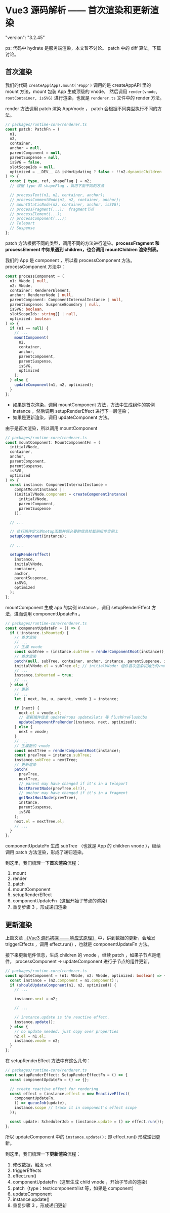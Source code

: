 # Vue3 源码解析 —— 首次渲染和更新渲染

"version": "3.2.45"

ps: 代码中 hydrate 是服务端渲染，本文暂不讨论。 patch 中的 diff 算法，下篇讨论。

## 首次渲染

我们的代码 `createApp(App).mount('#app')` 调用的是 createAppAPI 里的 mount 方法，mount 包装 App 生成顶级的 vnode， 然后调用 `render(vnode, rootContainer, isSVG)` 进行渲染，也就是 `renderer.ts` 文件中的 render 方法。

render 方法调用 patch 渲染 AppVnode ， patch 会根据不同类型执行不同的方法。

```typescript
// packages/runtime-core/renderer.ts
const patch: PatchFn = (
  n1,
  n2,
  container,
  anchor = null,
  parentComponent = null,
  parentSuspense = null,
  isSVG = false,
  slotScopeIds = null,
  optimized = __DEV__ && isHmrUpdating ? false : !!n2.dynamicChildren
) => {
  const { type, ref, shapeFlag } = n2;
  // 根据 type 和 shapeFlag ，调用下面不同的方法

  // processText(n1, n2, container, anchor);
  // processCommentNode(n1, n2, container, anchor);
  // mountStaticNode(n2, container, anchor, isSVG);
  // processFragment(...);  fragment节点
  // processElement(...);
  // processComponent(...);
  // Teleport
  // Suspense
};
```

patch 方法根据不同的类型，调用不同的方法进行渲染。**processFragment 和 processElement 中如果遇到 children，也会调用 mountChildren 渲染列表。**

我们的 App 是 component ，所以看 processComponent 方法。processComponent 方法中：

```typescript
const processComponent = (
  n1: VNode | null,
  n2: VNode,
  container: RendererElement,
  anchor: RendererNode | null,
  parentComponent: ComponentInternalInstance | null,
  parentSuspense: SuspenseBoundary | null,
  isSVG: boolean,
  slotScopeIds: string[] | null,
  optimized: boolean
) => {
  if (n1 == null) {
    // ...
    mountComponent(
      n2,
      container,
      anchor,
      parentComponent,
      parentSuspense,
      isSVG,
      optimized
    );
  } else {
    updateComponent(n1, n2, optimized);
  }
};
```

- 如果是首次渲染，调用 mountComponent 方法，方法中生成组件的实例 instance ，然后调用 setupRenderEffect 进行下一层渲染；
- 如果是更新渲染，调用 updateComponent 方法。

由于是首次渲染，所以调用 mountComponent

```typescript
// packages/runtime-core/renderer.ts
const mountComponent: MountComponentFn = (
  initialVNode,
  container,
  anchor,
  parentComponent,
  parentSuspense,
  isSVG,
  optimized
) => {
  const instance: ComponentInternalInstance =
    compatMountInstance ||
    (initialVNode.component = createComponentInstance(
      initialVNode,
      parentComponent,
      parentSuspense
    ));

  // ...

  // 执行组件定义的setup函数并将必要的信息挂载到组件实例上
  setupComponent(instance);

  // ...

  setupRenderEffect(
    instance,
    initialVNode,
    container,
    anchor,
    parentSuspense,
    isSVG,
    optimized
  );
};
```

mountComponent 生成 app 的实例 instance ，调用 setupRenderEffect 方法，进而调用 componentUpdateFn 。

```typescript
// packages/runtime-core/renderer.ts
const componentUpdateFn = () => {
  if (!instance.isMounted) {
    // 首次渲染
    // ...
    // 生成 vnode
    const subTree = (instance.subTree = renderComponentRoot(instance));
    // 首次渲染
    patch(null, subTree, container, anchor, instance, parentSuspense, isSVG);
    initialVNode.el = subTree.el; // initialVNode: 组件首次渲染初始化的vnode
    // ...
    instance.isMounted = true;
    // ...
  } else {
    // 更新
    // ...
    let { next, bu, u, parent, vnode } = instance;

    if (next) {
      next.el = vnode.el;
      // 更新组件信息 updateProps updateSlots 等 flushPreFlushCbs
      updateComponentPreRender(instance, next, optimized);
    } else {
      next = vnode;
    }
    // ...
    // 生成新的 vnode
    const nextTree = renderComponentRoot(instance);
    const prevTree = instance.subTree;
    instance.subTree = nextTree;
    // 更新渲染
    patch(
      prevTree,
      nextTree,
      // parent may have changed if it's in a teleport
      hostParentNode(prevTree.el!)!,
      // anchor may have changed if it's in a fragment
      getNextHostNode(prevTree),
      instance,
      parentSuspense,
      isSVG
    );
    next.el = nextTree.el;
    // ...
  }
};
```

componentUpdateFn 生成 subTree （也就是 App 的 children vnode ），继续调用 patch 方法渲染，形成了递归渲染。

到这里，我们梳理一下**首次渲染**流程：

1. mount
2. render
3. patch
4. mountComponent
5. setupRenderEffect
6. componentUpdateFn（这里开始子节点的渲染）
7. 重复步骤 3 ，形成递归渲染

## 更新渲染

上篇文章 [《Vue3 源码初探 —— 响应式原理》](http://icyc.cc/article/617176e9bd57925fa26f265c) 中，讲到数据的更新，会触发 triggerEffects ，调用 effect.run() ，也就是 componentUpdateFn 方法。

接下来更新组件信息，生成 children 的 vnode ，继续 patch ，如果子节点是组件， processComponent -> updateComponent 进行子节点的组件更新。

```typescript
// packages/runtime-core/renderer.ts
const updateComponent = (n1: VNode, n2: VNode, optimized: boolean) => {
  const instance = (n2.component = n1.component)!;
  if (shouldUpdateComponent(n1, n2, optimized)) {
    // ...

    instance.next = n2;

    // ...

    // instance.update is the reactive effect.
    instance.update();
  } else {
    // no update needed. just copy over properties
    n2.el = n1.el;
    instance.vnode = n2;
  }
};
```

在 setupRenderEffect 方法中有这么几句：

```typescript
// packages/runtime-core/renderer.ts
const setupRenderEffect: SetupRenderEffectFn = () => {
  const componentUpdateFn = () => {};

  // create reactive effect for rendering
  const effect = (instance.effect = new ReactiveEffect(
    componentUpdateFn,
    () => queueJob(update),
    instance.scope // track it in component's effect scope
  ));

  const update: SchedulerJob = (instance.update = () => effect.run());
};
```

所以 updateComponent 中的 `instance.update();` 即 effect.run() 形成递归更新。

到这里，我们梳理一下**更新渲染**流程：

1. 修改数据，触发 set
2. triggerEffects
3. effect.run()
4. componentUpdateFn（这里生成 child vnode ，开始子节点的渲染）
5. patch（type：text/component/list 等，如果是 component）
6. updateComponent
7. instance.update()
8. 重复步骤 3 ，形成递归更新
